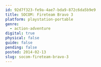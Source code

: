 ```yaml
---
id: 92d7f323-fe9a-4ae7-bda9-872c6da5b9e9
title: SOCOM: Fireteam Bravo 3
platform: playstation-portable
genre:
  - action-adventure
digital: true
physical: false
guide: false
pending: false
posted: 2014-02-13
slug: socom-fireteam-bravo-3
---
```


